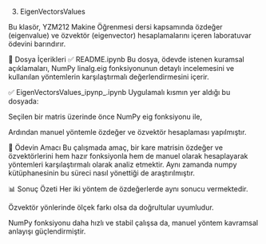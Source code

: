 3. EigenVectorsValues
   
Bu klasör, YZM212 Makine Öğrenmesi dersi kapsamında özdeğer (eigenvalue) ve özvektör (eigenvector) hesaplamalarını içeren laboratuvar ödevini barındırır.

📄 Dosya İçerikleri
✅ README.ipynb
Bu dosya, ödevde istenen kuramsal açıklamaları, NumPy linalg.eig fonksiyonunun detaylı incelemesini ve kullanılan yöntemlerin karşılaştırmalı değerlendirmesini içerir.

✅ EigenVectorsValues_ipynp_.ipynb
Uygulamalı kısmın yer aldığı bu dosyada:

Seçilen bir matris üzerinde önce NumPy eig fonksiyonu ile,

Ardından manuel yöntemle özdeğer ve özvektör hesaplaması yapılmıştır.

📌 Ödevin Amacı
Bu çalışmada amaç, bir kare matrisin özdeğer ve özvektörlerini hem hazır fonksiyonla hem de manuel olarak hesaplayarak yöntemleri karşılaştırmalı olarak analiz etmektir. Aynı zamanda numpy kütüphanesinin bu süreci nasıl yönettiği de araştırılmıştır.

📊 Sonuç Özeti
Her iki yöntem de özdeğerlerde aynı sonucu vermektedir.

Özvektör yönlerinde ölçek farkı olsa da doğrultular uyumludur.

NumPy fonksiyonu daha hızlı ve stabil çalışsa da, manuel yöntem kavramsal anlayışı güçlendirmiştir.
